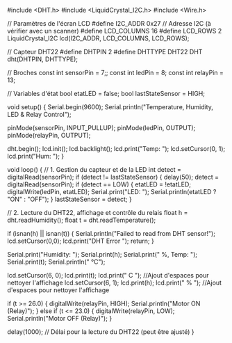  #include <DHT.h>
#include <LiquidCrystal_I2C.h>
#include <Wire.h>

// Paramètres de l'écran LCD
#define I2C_ADDR    0x27 // Adresse I2C (à vérifier avec un scanner)
#define LCD_COLUMNS 16
#define LCD_ROWS    2
LiquidCrystal_I2C lcd(I2C_ADDR, LCD_COLUMNS, LCD_ROWS);

// Capteur DHT22
#define DHTPIN 2
#define DHTTYPE DHT22
DHT dht(DHTPIN, DHTTYPE);

// Broches
const int sensorPin = 7;;
const int ledPin = 8;
const int relayPin = 13;

// Variables d'état
bool etatLED = false;
bool lastStateSensor = HIGH;

void setup() {
  Serial.begin(9600);
  Serial.println("Temperature, Humidity, LED & Relay Control");

  pinMode(sensorPin, INPUT_PULLUP);
  pinMode(ledPin, OUTPUT);
  pinMode(relayPin, OUTPUT);

  dht.begin();
  lcd.init();
  lcd.backlight();
  lcd.print("Temp: ");
  lcd.setCursor(0, 1);
  lcd.print("Hum: ");
}

void loop() {
  // 1. Gestion du capteur et de la LED
  int detect = digitalRead(sensorPin);
  if (detect != lastStateSensor) {
    delay(50);
    detect = digitalRead(sensorPin);
    if (detect == LOW) {
      etatLED = !etatLED;
      digitalWrite(ledPin, etatLED);
      Serial.print("LED: ");
      Serial.println(etatLED ? "ON" : "OFF");
    }
    lastStateSensor = detect;
  }

  // 2. Lecture du DHT22, affichage et contrôle du relais
  float h = dht.readHumidity();
  float t = dht.readTemperature();

  if (isnan(h) || isnan(t)) {
    Serial.println("Failed to read from DHT sensor!");
    lcd.setCursor(0,0);
    lcd.print("DHT Error    ");
    return;
  }

  Serial.print("Humidity: ");
  Serial.print(h);
  Serial.print(" %, Temp: ");
  Serial.print(t);
  Serial.println(" °C");

  lcd.setCursor(6, 0);
  lcd.print(t);
  lcd.print(" C   "); //Ajout d'espaces pour nettoyer l'affichage
  lcd.setCursor(6, 1);
  lcd.print(h);
  lcd.print(" %   "); //Ajout d'espaces pour nettoyer l'affichage


  if (t >= 26.0) {
    digitalWrite(relayPin, HIGH);
    Serial.println("Motor ON (Relay)");
  } else if (t <= 23.0) {
    digitalWrite(relayPin, LOW);
    Serial.println("Motor OFF (Relay)");
  }

  delay(1000); // Délai pour la lecture du DHT22 (peut être ajusté)
}
